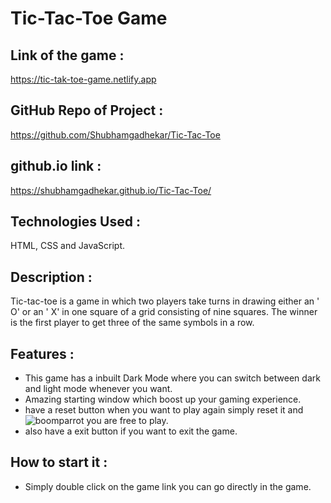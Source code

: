 # Tic-Tac-Toe Game

## Link of the game :
https://tic-tak-toe-game.netlify.app

## GitHub Repo of Project :
https://github.com/Shubhamgadhekar/Tic-Tac-Toe

## github.io link :
https://shubhamgadhekar.github.io/Tic-Tac-Toe/

## Technologies Used : 
HTML, CSS and JavaScript.

## Description :
Tic-tac-toe is a game in which two players take turns in drawing either an ' O' or an ' X' in one square of a grid consisting of nine squares.
The winner is the first player to get three of the same symbols in a row.

## Features :
* This game has a inbuilt Dark Mode where you can switch between dark and light mode whenever you want.
* Amazing starting window which boost up your gaming experience.
* have a reset button when you want to play again simply reset it and ![boomparrot](https://user-images.githubusercontent.com/80172228/134662752-40cb6d94-4d1d-4f66-a38f-4af417228f68.gif) you are free to play.
* also have a exit button if you want to exit the game.

## How to start it :
* Simply double click on the game link you can go directly in the game.
